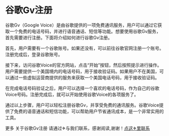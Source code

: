 # 谷歌Gv注册

谷歌Gv（Google Voice）是由谷歌提供的一项免费通讯服务，用户可以通过它获取一个免费的电话号码，并进行语音通话、短信等功能。想要使用谷歌Gv服务，首先需要进行注册。下面将介绍如何进行谷歌Gv注册。

首先，用户需要有一个谷歌账号。如果还没有，可以前往谷歌官网注册一个账号。注册完成后，登录谷歌账号。

接下来，访问谷歌Voice的官方网站，点击“开始”按钮，然后按照提示进行操作。用户需要提供一个美国境内的电话号码，用于接收验证码。如果用户不在美国，可以通过一些虚拟运营商提供的服务来获取一个美国电话号码，用于接收验证码。

在完成电话号码验证之后，用户可以选择一个喜欢的电话号码，作为自己的谷歌Voice号码。注册完成后，就可以开始使用谷歌Voice的各项服务了。

通过以上步骤，用户可以轻松注册谷歌Gv，并享受免费的通讯服务。谷歌Voice提供了免费的语音通话和短信功能，可以帮助用户节省通讯成本，是一个非常实用的工具。

更多 关于谷歌Gv注册 请通过✈与我们联系，感谢阅读,谢谢！[点这✈里联系](https://c.k02.cc)
